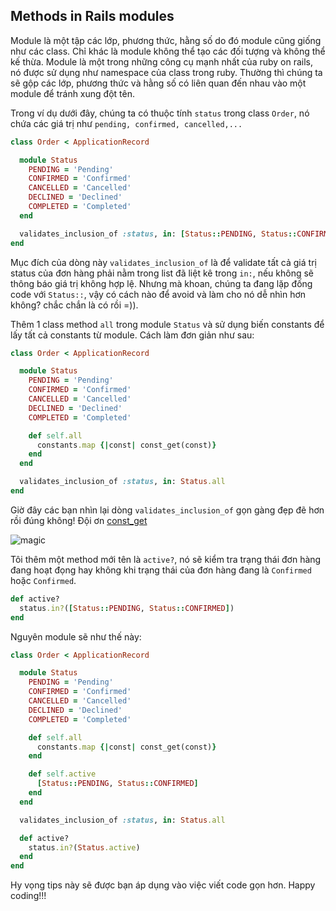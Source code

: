 ## Methods in Rails modules
Module là một tập các lớp, phương thức, hằng số do đó module cũng giống như các class. Chỉ khác là module không thể tạo các đối tượng và không thể kế thừa.
Module là một trong những công cụ mạnh nhất của ruby on rails, nó được sử dụng như namespace của class trong ruby. Thường thì chúng ta sẽ gộp các lớp, phương thức và hằng số có liên quan đến nhau vào một module để tránh xung đột tên.

Trong ví dụ dưới đây, chúng ta có thuộc tính `status` trong class `Order`, nó chứa các giá trị như `pending, confirmed, cancelled,...`

```rb
class Order < ApplicationRecord

  module Status
    PENDING = 'Pending'
    CONFIRMED = 'Confirmed'
    CANCELLED = 'Cancelled'
    DECLINED = 'Declined'
    COMPLETED = 'Completed'
  end

  validates_inclusion_of :status, in: [Status::PENDING, Status::CONFIRMED, Status::CANCELLED, Status::DECLINED, Status::COMPLETED]
end
```

Mục đích của dòng này `validates_inclusion_of` là để validate tất cả giá trị status của đơn hàng phải nằm trong list đã liệt kê trong `in:`, nếu không sẽ thông báo giá trị không hợp lệ.
Nhưng mà khoan, chúng ta đang lặp đống code với `Status::`, vậy có cách nào để avoid và làm cho nó dễ nhìn hơn không? chắc chắn là có rồi =)).

Thêm 1 class method `all` trong module `Status` và sử dụng biến constants để lấy tất cả constants từ module. Cách làm đơn giản như sau:
```rb
class Order < ApplicationRecord

  module Status
    PENDING = 'Pending'
    CONFIRMED = 'Confirmed'
    CANCELLED = 'Cancelled'
    DECLINED = 'Declined'
    COMPLETED = 'Completed'

    def self.all
      constants.map {|const| const_get(const)}
    end
  end

  validates_inclusion_of :status, in: Status.all
end
```

Giờ đây các bạn nhìn lại dòng `validates_inclusion_of` gọn gàng đẹp đẽ hơn rồi đúng không! Đội ơn [const_get](https://apidock.com/ruby/Module/const_get)

![magic](https://i.pinimg.com/originals/d8/20/48/d820481ef14b1cd2a16ff4e7660deb5f.gif)

Tôi thêm một method mới tên là `active?`, nó sẽ kiểm tra trạng thái đơn hàng đang hoạt đọng hay không khi trạng thái của đơn hàng đang là `Confirmed` hoặc `Confirmed`.

```rb
def active?
  status.in?([Status::PENDING, Status::CONFIRMED])
end
```

Nguyên module sẽ như thế này:
```rb
class Order < ApplicationRecord

  module Status
    PENDING = 'Pending'
    CONFIRMED = 'Confirmed'
    CANCELLED = 'Cancelled'
    DECLINED = 'Declined'
    COMPLETED = 'Completed'

    def self.all
      constants.map {|const| const_get(const)}
    end

    def self.active
      [Status::PENDING, Status::CONFIRMED]
    end
  end

  validates_inclusion_of :status, in: Status.all

  def active?
    status.in?(Status.active)
  end
end
```

Hy vọng tips này sẽ được bạn áp dụng vào việc viết code gọn hơn. Happy coding!!!
